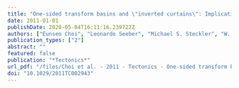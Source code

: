```yaml
---
title: "One-sided transform basins and \"inverted curtains\": Implications for releasing bends along strike-slip faults"
date: 2011-01-01
publishDate: 2020-05-04T16:11:16.239722Z
authors: ["Eunseo Choi", "Leonardo Seeber", "Michael S. Steckler", "W. Roger Buck"]
publication_types: ["2"]
abstract: ""
featured: false
publication: "*Tectonics*"
url_pdf: "/files/Choi et al. - 2011 - Tectonics - One-sided transform basins and inverted curtains Implications for releasing bends along strike-slip fau.pdf"
doi: "10.1029/2011TC002943"
---
```


